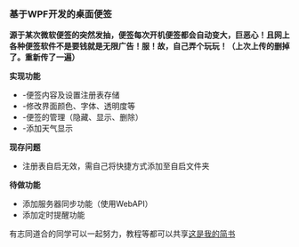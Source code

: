 ### 基于WPF开发的桌面便签
__源于某次微软便签的突然发抽，便签每次开机便签都会自动变大，巨恶心！且网上各种便签软件不是要钱就是无限广告！服！故，自己弄个玩玩！（上次上传的删掉了。重新传了一遍）__ 

__实现功能__  
   * -便签内容及设置注册表存储  
   * -修改界面颜色、字体、透明度等  
   * -便签的管理（隐藏、显示、删除）  
   * -添加天气显示  
   
__现存问题__  
   * 注册表自启无效，需自己将快捷方式添加至自启文件夹  
   
__待做功能__  
   * 添加服务器同步功能（使用WebAPI）  
   * 添加定时提醒功能  
	
有志同道合的同学可以一起努力，教程等都可以共享[这是我的简书](https://www.jianshu.com/u/7dc0c12a3075)  
	
